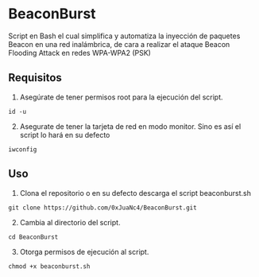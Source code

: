 # BeaconBurst
Script en Bash el cual simplifica y automatiza la inyección de paquetes Beacon en una red inalámbrica, de cara a realizar el ataque Beacon Flooding Attack en redes WPA-WPA2 (PSK)

## Requisitos

1. Asegúrate de tener permisos root para la ejecución del script.
```
id -u
```
2. Asegurate de tener la tarjeta de red en modo monitor. Sino es así el script lo hará en su defecto
```
iwconfig
```

## Uso

1. Clona el repositorio o en su defecto descarga el script beaconburst.sh
```
git clone https://github.com/0xJuaNc4/BeaconBurst.git
```
2. Cambia al directorio del script.
```
cd BeaconBurst
```
3. Otorga permisos de ejecución al script.
```
chmod +x beaconburst.sh
```

